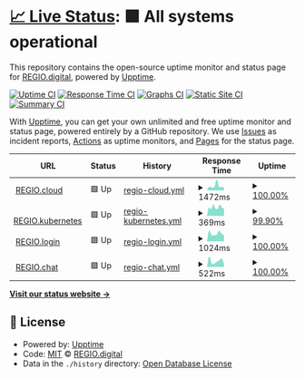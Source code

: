 # [📈 Live Status](https://status.regio.digital): <!--live status--> **🟩 All systems operational**

This repository contains the open-source uptime monitor and status page for [REGIO.digital](https://regio.digital), powered by [Upptime](https://github.com/upptime/upptime).

[![Uptime CI](https://github.com/regiocloud/uptime/workflows/Uptime%20CI/badge.svg)](https://github.com/regiocloud/uptime/actions?query=workflow%3A%22Uptime+CI%22)
[![Response Time CI](https://github.com/regiocloud/uptime/workflows/Response%20Time%20CI/badge.svg)](https://github.com/regiocloud/uptime/actions?query=workflow%3A%22Response+Time+CI%22)
[![Graphs CI](https://github.com/regiocloud/uptime/workflows/Graphs%20CI/badge.svg)](https://github.com/regiocloud/uptime/actions?query=workflow%3A%22Graphs+CI%22)
[![Static Site CI](https://github.com/regiocloud/uptime/workflows/Static%20Site%20CI/badge.svg)](https://github.com/regiocloud/uptime/actions?query=workflow%3A%22Static+Site+CI%22)
[![Summary CI](https://github.com/regiocloud/uptime/workflows/Summary%20CI/badge.svg)](https://github.com/regiocloud/uptime/actions?query=workflow%3A%22Summary+CI%22)

With [Upptime](https://upptime.js.org), you can get your own unlimited and free uptime monitor and status page, powered entirely by a GitHub repository. We use [Issues](https://github.com/regiocloud/uptime/issues) as incident reports, [Actions](https://github.com/regiocloud/uptime/actions) as uptime monitors, and [Pages](https://status.regio.digital) for the status page.

<!--start: status pages-->
<!-- This summary is generated by Upptime (https://github.com/upptime/upptime) -->
<!-- Do not edit this manually, your changes will be overwritten -->
<!-- prettier-ignore -->
| URL | Status | History | Response Time | Uptime |
| --- | ------ | ------- | ------------- | ------ |
| <img alt="" src="https://icons.duckduckgo.com/ip3/a.regiocloud.tech.ico" height="13"> [REGIO.cloud](https://a.regiocloud.tech) | 🟩 Up | [regio-cloud.yml](https://github.com/regiocloud/status/commits/HEAD/history/regio-cloud.yml) | <details><summary><img alt="Response time graph" src="./graphs/regio-cloud/response-time-week.png" height="20"> 1472ms</summary><br><a href="https://status.regio.digital/history/regio-cloud"><img alt="Response time 1102" src="https://img.shields.io/endpoint?url=https%3A%2F%2Fraw.githubusercontent.com%2Fregiocloud%2Fstatus%2FHEAD%2Fapi%2Fregio-cloud%2Fresponse-time.json"></a><br><a href="https://status.regio.digital/history/regio-cloud"><img alt="24-hour response time 1214" src="https://img.shields.io/endpoint?url=https%3A%2F%2Fraw.githubusercontent.com%2Fregiocloud%2Fstatus%2FHEAD%2Fapi%2Fregio-cloud%2Fresponse-time-day.json"></a><br><a href="https://status.regio.digital/history/regio-cloud"><img alt="7-day response time 1472" src="https://img.shields.io/endpoint?url=https%3A%2F%2Fraw.githubusercontent.com%2Fregiocloud%2Fstatus%2FHEAD%2Fapi%2Fregio-cloud%2Fresponse-time-week.json"></a><br><a href="https://status.regio.digital/history/regio-cloud"><img alt="30-day response time 1224" src="https://img.shields.io/endpoint?url=https%3A%2F%2Fraw.githubusercontent.com%2Fregiocloud%2Fstatus%2FHEAD%2Fapi%2Fregio-cloud%2Fresponse-time-month.json"></a><br><a href="https://status.regio.digital/history/regio-cloud"><img alt="1-year response time 1102" src="https://img.shields.io/endpoint?url=https%3A%2F%2Fraw.githubusercontent.com%2Fregiocloud%2Fstatus%2FHEAD%2Fapi%2Fregio-cloud%2Fresponse-time-year.json"></a></details> | <details><summary><a href="https://status.regio.digital/history/regio-cloud">100.00%</a></summary><a href="https://status.regio.digital/history/regio-cloud"><img alt="All-time uptime 99.64%" src="https://img.shields.io/endpoint?url=https%3A%2F%2Fraw.githubusercontent.com%2Fregiocloud%2Fstatus%2FHEAD%2Fapi%2Fregio-cloud%2Fuptime.json"></a><br><a href="https://status.regio.digital/history/regio-cloud"><img alt="24-hour uptime 100.00%" src="https://img.shields.io/endpoint?url=https%3A%2F%2Fraw.githubusercontent.com%2Fregiocloud%2Fstatus%2FHEAD%2Fapi%2Fregio-cloud%2Fuptime-day.json"></a><br><a href="https://status.regio.digital/history/regio-cloud"><img alt="7-day uptime 100.00%" src="https://img.shields.io/endpoint?url=https%3A%2F%2Fraw.githubusercontent.com%2Fregiocloud%2Fstatus%2FHEAD%2Fapi%2Fregio-cloud%2Fuptime-week.json"></a><br><a href="https://status.regio.digital/history/regio-cloud"><img alt="30-day uptime 98.42%" src="https://img.shields.io/endpoint?url=https%3A%2F%2Fraw.githubusercontent.com%2Fregiocloud%2Fstatus%2FHEAD%2Fapi%2Fregio-cloud%2Fuptime-month.json"></a><br><a href="https://status.regio.digital/history/regio-cloud"><img alt="1-year uptime 99.64%" src="https://img.shields.io/endpoint?url=https%3A%2F%2Fraw.githubusercontent.com%2Fregiocloud%2Fstatus%2FHEAD%2Fapi%2Fregio-cloud%2Fuptime-year.json"></a></details>
| <img alt="" src="https://icons.duckduckgo.com/ip3/dashboard.okeanos.tech.ico" height="13"> [REGIO.kubernetes](https://dashboard.okeanos.tech) | 🟩 Up | [regio-kubernetes.yml](https://github.com/regiocloud/status/commits/HEAD/history/regio-kubernetes.yml) | <details><summary><img alt="Response time graph" src="./graphs/regio-kubernetes/response-time-week.png" height="20"> 369ms</summary><br><a href="https://status.regio.digital/history/regio-kubernetes"><img alt="Response time 470" src="https://img.shields.io/endpoint?url=https%3A%2F%2Fraw.githubusercontent.com%2Fregiocloud%2Fstatus%2FHEAD%2Fapi%2Fregio-kubernetes%2Fresponse-time.json"></a><br><a href="https://status.regio.digital/history/regio-kubernetes"><img alt="24-hour response time 380" src="https://img.shields.io/endpoint?url=https%3A%2F%2Fraw.githubusercontent.com%2Fregiocloud%2Fstatus%2FHEAD%2Fapi%2Fregio-kubernetes%2Fresponse-time-day.json"></a><br><a href="https://status.regio.digital/history/regio-kubernetes"><img alt="7-day response time 369" src="https://img.shields.io/endpoint?url=https%3A%2F%2Fraw.githubusercontent.com%2Fregiocloud%2Fstatus%2FHEAD%2Fapi%2Fregio-kubernetes%2Fresponse-time-week.json"></a><br><a href="https://status.regio.digital/history/regio-kubernetes"><img alt="30-day response time 383" src="https://img.shields.io/endpoint?url=https%3A%2F%2Fraw.githubusercontent.com%2Fregiocloud%2Fstatus%2FHEAD%2Fapi%2Fregio-kubernetes%2Fresponse-time-month.json"></a><br><a href="https://status.regio.digital/history/regio-kubernetes"><img alt="1-year response time 470" src="https://img.shields.io/endpoint?url=https%3A%2F%2Fraw.githubusercontent.com%2Fregiocloud%2Fstatus%2FHEAD%2Fapi%2Fregio-kubernetes%2Fresponse-time-year.json"></a></details> | <details><summary><a href="https://status.regio.digital/history/regio-kubernetes">99.90%</a></summary><a href="https://status.regio.digital/history/regio-kubernetes"><img alt="All-time uptime 99.45%" src="https://img.shields.io/endpoint?url=https%3A%2F%2Fraw.githubusercontent.com%2Fregiocloud%2Fstatus%2FHEAD%2Fapi%2Fregio-kubernetes%2Fuptime.json"></a><br><a href="https://status.regio.digital/history/regio-kubernetes"><img alt="24-hour uptime 100.00%" src="https://img.shields.io/endpoint?url=https%3A%2F%2Fraw.githubusercontent.com%2Fregiocloud%2Fstatus%2FHEAD%2Fapi%2Fregio-kubernetes%2Fuptime-day.json"></a><br><a href="https://status.regio.digital/history/regio-kubernetes"><img alt="7-day uptime 99.90%" src="https://img.shields.io/endpoint?url=https%3A%2F%2Fraw.githubusercontent.com%2Fregiocloud%2Fstatus%2FHEAD%2Fapi%2Fregio-kubernetes%2Fuptime-week.json"></a><br><a href="https://status.regio.digital/history/regio-kubernetes"><img alt="30-day uptime 99.98%" src="https://img.shields.io/endpoint?url=https%3A%2F%2Fraw.githubusercontent.com%2Fregiocloud%2Fstatus%2FHEAD%2Fapi%2Fregio-kubernetes%2Fuptime-month.json"></a><br><a href="https://status.regio.digital/history/regio-kubernetes"><img alt="1-year uptime 99.45%" src="https://img.shields.io/endpoint?url=https%3A%2F%2Fraw.githubusercontent.com%2Fregiocloud%2Fstatus%2FHEAD%2Fapi%2Fregio-kubernetes%2Fuptime-year.json"></a></details>
| <img alt="" src="https://icons.duckduckgo.com/ip3/auth.regio.digital.ico" height="13"> [REGIO.login](https://auth.regio.digital) | 🟩 Up | [regio-login.yml](https://github.com/regiocloud/status/commits/HEAD/history/regio-login.yml) | <details><summary><img alt="Response time graph" src="./graphs/regio-login/response-time-week.png" height="20"> 1024ms</summary><br><a href="https://status.regio.digital/history/regio-login"><img alt="Response time 969" src="https://img.shields.io/endpoint?url=https%3A%2F%2Fraw.githubusercontent.com%2Fregiocloud%2Fstatus%2FHEAD%2Fapi%2Fregio-login%2Fresponse-time.json"></a><br><a href="https://status.regio.digital/history/regio-login"><img alt="24-hour response time 1169" src="https://img.shields.io/endpoint?url=https%3A%2F%2Fraw.githubusercontent.com%2Fregiocloud%2Fstatus%2FHEAD%2Fapi%2Fregio-login%2Fresponse-time-day.json"></a><br><a href="https://status.regio.digital/history/regio-login"><img alt="7-day response time 1024" src="https://img.shields.io/endpoint?url=https%3A%2F%2Fraw.githubusercontent.com%2Fregiocloud%2Fstatus%2FHEAD%2Fapi%2Fregio-login%2Fresponse-time-week.json"></a><br><a href="https://status.regio.digital/history/regio-login"><img alt="30-day response time 990" src="https://img.shields.io/endpoint?url=https%3A%2F%2Fraw.githubusercontent.com%2Fregiocloud%2Fstatus%2FHEAD%2Fapi%2Fregio-login%2Fresponse-time-month.json"></a><br><a href="https://status.regio.digital/history/regio-login"><img alt="1-year response time 969" src="https://img.shields.io/endpoint?url=https%3A%2F%2Fraw.githubusercontent.com%2Fregiocloud%2Fstatus%2FHEAD%2Fapi%2Fregio-login%2Fresponse-time-year.json"></a></details> | <details><summary><a href="https://status.regio.digital/history/regio-login">100.00%</a></summary><a href="https://status.regio.digital/history/regio-login"><img alt="All-time uptime 100.00%" src="https://img.shields.io/endpoint?url=https%3A%2F%2Fraw.githubusercontent.com%2Fregiocloud%2Fstatus%2FHEAD%2Fapi%2Fregio-login%2Fuptime.json"></a><br><a href="https://status.regio.digital/history/regio-login"><img alt="24-hour uptime 100.00%" src="https://img.shields.io/endpoint?url=https%3A%2F%2Fraw.githubusercontent.com%2Fregiocloud%2Fstatus%2FHEAD%2Fapi%2Fregio-login%2Fuptime-day.json"></a><br><a href="https://status.regio.digital/history/regio-login"><img alt="7-day uptime 100.00%" src="https://img.shields.io/endpoint?url=https%3A%2F%2Fraw.githubusercontent.com%2Fregiocloud%2Fstatus%2FHEAD%2Fapi%2Fregio-login%2Fuptime-week.json"></a><br><a href="https://status.regio.digital/history/regio-login"><img alt="30-day uptime 100.00%" src="https://img.shields.io/endpoint?url=https%3A%2F%2Fraw.githubusercontent.com%2Fregiocloud%2Fstatus%2FHEAD%2Fapi%2Fregio-login%2Fuptime-month.json"></a><br><a href="https://status.regio.digital/history/regio-login"><img alt="1-year uptime 100.00%" src="https://img.shields.io/endpoint?url=https%3A%2F%2Fraw.githubusercontent.com%2Fregiocloud%2Fstatus%2FHEAD%2Fapi%2Fregio-login%2Fuptime-year.json"></a></details>
| <img alt="" src="https://icons.duckduckgo.com/ip3/element.regio.chat.ico" height="13"> [REGIO.chat](https://element.regio.chat) | 🟩 Up | [regio-chat.yml](https://github.com/regiocloud/status/commits/HEAD/history/regio-chat.yml) | <details><summary><img alt="Response time graph" src="./graphs/regio-chat/response-time-week.png" height="20"> 522ms</summary><br><a href="https://status.regio.digital/history/regio-chat"><img alt="Response time 696" src="https://img.shields.io/endpoint?url=https%3A%2F%2Fraw.githubusercontent.com%2Fregiocloud%2Fstatus%2FHEAD%2Fapi%2Fregio-chat%2Fresponse-time.json"></a><br><a href="https://status.regio.digital/history/regio-chat"><img alt="24-hour response time 674" src="https://img.shields.io/endpoint?url=https%3A%2F%2Fraw.githubusercontent.com%2Fregiocloud%2Fstatus%2FHEAD%2Fapi%2Fregio-chat%2Fresponse-time-day.json"></a><br><a href="https://status.regio.digital/history/regio-chat"><img alt="7-day response time 522" src="https://img.shields.io/endpoint?url=https%3A%2F%2Fraw.githubusercontent.com%2Fregiocloud%2Fstatus%2FHEAD%2Fapi%2Fregio-chat%2Fresponse-time-week.json"></a><br><a href="https://status.regio.digital/history/regio-chat"><img alt="30-day response time 576" src="https://img.shields.io/endpoint?url=https%3A%2F%2Fraw.githubusercontent.com%2Fregiocloud%2Fstatus%2FHEAD%2Fapi%2Fregio-chat%2Fresponse-time-month.json"></a><br><a href="https://status.regio.digital/history/regio-chat"><img alt="1-year response time 696" src="https://img.shields.io/endpoint?url=https%3A%2F%2Fraw.githubusercontent.com%2Fregiocloud%2Fstatus%2FHEAD%2Fapi%2Fregio-chat%2Fresponse-time-year.json"></a></details> | <details><summary><a href="https://status.regio.digital/history/regio-chat">100.00%</a></summary><a href="https://status.regio.digital/history/regio-chat"><img alt="All-time uptime 99.78%" src="https://img.shields.io/endpoint?url=https%3A%2F%2Fraw.githubusercontent.com%2Fregiocloud%2Fstatus%2FHEAD%2Fapi%2Fregio-chat%2Fuptime.json"></a><br><a href="https://status.regio.digital/history/regio-chat"><img alt="24-hour uptime 100.00%" src="https://img.shields.io/endpoint?url=https%3A%2F%2Fraw.githubusercontent.com%2Fregiocloud%2Fstatus%2FHEAD%2Fapi%2Fregio-chat%2Fuptime-day.json"></a><br><a href="https://status.regio.digital/history/regio-chat"><img alt="7-day uptime 100.00%" src="https://img.shields.io/endpoint?url=https%3A%2F%2Fraw.githubusercontent.com%2Fregiocloud%2Fstatus%2FHEAD%2Fapi%2Fregio-chat%2Fuptime-week.json"></a><br><a href="https://status.regio.digital/history/regio-chat"><img alt="30-day uptime 99.80%" src="https://img.shields.io/endpoint?url=https%3A%2F%2Fraw.githubusercontent.com%2Fregiocloud%2Fstatus%2FHEAD%2Fapi%2Fregio-chat%2Fuptime-month.json"></a><br><a href="https://status.regio.digital/history/regio-chat"><img alt="1-year uptime 99.78%" src="https://img.shields.io/endpoint?url=https%3A%2F%2Fraw.githubusercontent.com%2Fregiocloud%2Fstatus%2FHEAD%2Fapi%2Fregio-chat%2Fuptime-year.json"></a></details>

<!--end: status pages-->

[**Visit our status website →**](https://status.regio.digital)

## 📄 License

- Powered by: [Upptime](https://github.com/upptime/upptime)
- Code: [MIT](./LICENSE) © [REGIO.digital](https://regio.digital)
- Data in the `./history` directory: [Open Database License](https://opendatacommons.org/licenses/odbl/1-0/)
